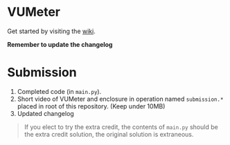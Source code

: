 # VUMeter

Get started by visiting the [wiki](https://github.com/ECE-196/VUMeter/wiki).

**Remember to update the changelog**

# Submission

1. Completed code (in `main.py`).
1. Short video of VUMeter and enclosure in operation named `submission.*` placed in root of this repository. (Keep under 10MB)
1. Updated changelog

> If you elect to try the extra credit, the contents of `main.py` should be the extra credit solution, the original solution is extraneous.
